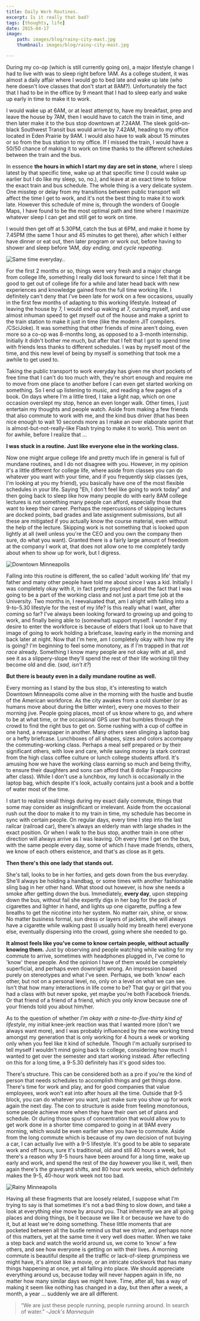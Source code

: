 ```yaml
---
title: Daily Work Routines.
excerpt: Is it really that bad?
tags: [thoughts, life]
date: 2015-04-17
image:
    path: images/blog/rainy-city-mast.jpg
    thumbnail: images/blog/rainy-city-mast.jpg

---
```


During my co-op (which is still currently going on), a major lifestyle change I had to live with was to sleep right before 1AM. As a college student, it was almost a daily affair where I would go to bed late and wake up late (who here doesn't love classes that don't start at 8AM?). Unfortunately the fact that I had to be in the office by 9 meant that I had to sleep early and wake up early in time to make it to work.

I would wake up at 6AM, or at least attempt to, have my breakfast, prep and leave the house by 7AM, then I would have to catch the train in time, and then later make it to the bus stop downtown at 7.24AM. The sleek gold-on-black Southwest Transit bus would arrive by 7.42AM, heading to my office located in Eden Prairie by 9AM. I would also have to walk about 15 minutes or so from the bus station to my office. If I missed the train, I would have a 50/50 chance of making it to work on time thanks to the different schedules between the train and the bus. 

In essence **the hours in which I start my day are set in stone**, where I sleep latest by that specific time, wake up at that specific time (I could wake up earlier but I do like my sleep, so, no.), and leave at an exact time to follow the exact train and bus schedule. The whole thing is a very delicate system. One misstep or delay from my transitions between public transport will affect the time I get to work, and it's not the best thing to make it to work late. However this schedule of mine is, through the wonders of Google Maps, I have found to be the most optimal path and time where I maximize whatever sleep I can get and still get to work on time.

I would then get off at 5.30PM, catch the bus at 6PM, and make it home by 7.45PM (the same 1 hour and 45 minutes to get there), after which I either have dinner or eat out, then later program or work out, before having to shower and sleep before 1AM, *day ending, and cycle repeating*.

![Same time everyday..](/images/blog/snowy-busstop.jpg)

For the first 2 months or so, things were very fresh and a major change from college life, something I really did look forward to since I felt that it be good to get out of college life for a while and later head back with new experiences and knowledge gained from the full time working life. I definitely can't deny that I've been late for work on a few occasions, usually in the first few months of adapting to this working lifestyle. Instead of leaving the house by 7, I would end up waking at 7, cursing myself, and use almost inhuman speed to get myself out of the house and make a sprint to the train station to make it just in time (like the modern JIT compilers. /CSciJoke). It was something that other friends of mine aren't doing, even more so a co-op was 8-months long, as opposed to a 3-month internship. Initially it didn't bother me much, but after that I felt that I got to spend time with friends less thanks to different schedules. I was by myself most of the time, and this new level of being by myself is something that took me a awhile to get used to. 

Taking the public transport to work everyday has given me short pockets of free time that I can't do too much with, they're short enough and require me to move from one place to another before I can even get started working on something. So I end up listening to music, and reading a few pages of a book. On days where I'm a little tired, I take a light nap, which on one occasion overslept my stop, hence an even longer walk. Other times, I just entertain my thoughts and people watch. Aside from making a few friends that also commute to work with me, and the kind bus driver (that has been nice enough to wait 10 seconds more as I make an over elaborate sprint that is almost-but-not-really-like Flash trying to make it to work). This went on for awhile, before I realize that ...

**I was stuck in a routine. Just like everyone else in the working class.**

Now one might argue college life and pretty much life in general is full of mundane routines, and I do not disagree with you. However, in my opinion it's a little different for college life, where aside from classes you can do whatever you want with your time, and if you frequently skip classes (yes, I'm looking at you my friend), you basically have one of the most flexible schedules in your life. Saying "Eh, I don't feel like going to work today" and then going back to sleep like how many people do with early 8AM college lectures is not something many people can afford, especially those that want to keep their career. Perhaps the repercussions of skipping lectures are docked points, bad grades and late assignment submissions, but all these are mitigated if you actually know the course material, even without the help of the lecture. Skipping work is not something that is looked upon lightly at all (well unless you're the CEO and you own the company then sure, do what you want).  Granted there is a fairly large amount of freedom at the company I work at, that does not allow one to me completely tardy about when to show up for work, but I digress. 

![Downtown Minneapolis](/images/blog/downtown-minn.jpg)

Falling into this routine is different, the so called 'adult working life' that my father and many other people have told me about since I was a kid. Initially I was completely okay with it, in fact pretty psyched about the fact that I was going to be a part of the working class and not just a part time job at the University. Two months in, I reevaluated that, am I alright with falling into a 9-to-5.30 lifestyle for the rest of my life? Is this really what I want, after coming so far? I've always been looking forward to growing up and going to work, and finally being able to (somewhat) support myself. I wonder if my desire to enter the workforce is because of elders that I look up to have that image of going to work holding a briefcase, leaving early in the morning and back later at night. Now that I'm here, am I completely okay with how my life is going? I'm beginning to feel some monotony, as if I'm trapped in that *rat race* already. Something I know many people are not okay with at all, and see it as a slippery-slope they'll spend the rest of their life working till they become old and die. (*sad, isn't it?*)

**But there is beauty even in a daily mundane routine as well.**

Every morning as I stand by the bus stop, it's interesting to watch Downtown Minneapolis come alive in the morning with the hustle and bustle of the American workforce. As the city awakes from a cold slumber (or as humans move about during the bitter winter), every one moves to their morning jive. People going places, most of us know where to go, and where to be at what time, or the occasional GPS user that bumbles through the crowd to find the right bus to get on. Some rushing with a cup of coffee in one hand, a newspaper in another. Many others seen slinging a laptop bag or a hefty briefcase. Lunchboxes of all shapes, sizes and colors accompany the commuting-working class. Perhaps a meal self prepared or by their significant others, with love and care, while saving money (a stark contrast from the high class coffee culture or lunch college students afford. It's amusing how we have the working class earning so much and being thrifty, to ensure their daughters and sons can afford that 8 dollar Frappuccino after class). While I don't use a lunchbox, my lunch is occasionally in the laptop bag, which despite it's look, actually contains just a book and a bottle of water most of the time.

I start to realize small things during my exact daily commute, things that some may consider as insignificant or irrelevant. Aside from the occasional rush out the door to make it to my train in time, my schedule has become in sync with certain people. On regular days, every time I step into the last railcar (railroad car), there's always an elderly man with large shades in the exact position. Or when I walk to the bus stop, another train in one other direction will always arrive as I was leaving. Oh every time I get on the bus, with the same people every day, some of which I have made friends, others, we know of each others existence, and that's as close as it gets. 

**Then there's this one lady that stands out.**

She's tall, looks to be in her forties, and gets down from the bus everyday. She'll always be holding a handbag, or some times with another fashionable sling bag in her other hand. What stood out however, is how she needs a smoke after getting down the bus. Immediately, **every day**, upon stepping down the bus, without fail she expertly digs in her bag for the pack of cigarettes and lighter in hand, and lights up one cigarette, puffing a few breaths to get the nicotine into her system. No matter rain, shine, or snow. No matter business formal, sun dress or layers of jackets, she will always have a cigarette while walking past (I usually hold my breath here) everyone else, eventually dispersing into the crowd, going where she needed to go. 

**It almost feels like you've come to know certain people, without actually knowing them.** Just by observing and people watching while waiting for my commute to arrive, sometimes with headphones plugged in, I've come to 'know' these people. And the opinion I have of them would be completely superficial, and perhaps even downright wrong. An impression based purely on stereotypes and what I've seen. Perhaps, we both 'know' each other, but not on a personal level, no, only on a level on what we can see. Isn't that how many interactions in life come to be? That guy or girl that you had a class with but never spoke, yet maybe you're both Facebook friends. Or that friend of a friend of a friend, which you only know because one of your friends told you about him/her. 

As to the question of whether *I'm okay with a nine-to-five-thirty kind of lifestyle*, my initial knee-jerk reaction was that I wanted more (don't we always want more), and I was probably influenced by the new working trend amongst my generation that is only working for 4 hours a week or working only when you feel like it kind of schedule. Though I'm actually surprised to tell myself I wouldn't mind going back to college, considering how much I wanted to get over the semester and start working instead. After reflecting on this for a long time, a 9-5.30 definitely has it's good sides too. 

There's structure. This can be considered both as a pro if you're the kind of person that needs schedules to accomplish things and get things done. There's time for work and play, and for good companies that value employees, work won't eat into after hours all the time. Outside that 9-5 block, you can do whatever you want, just make sure you show up for work again the next day. The con to structure is aside from feeling monotonous, some people achieve more when they have their own set of plans and schedule. Or during those spurs of concentration that would allow you to get work done in a shorter time compared to going in at 9AM every morning, which would be even earlier when you have to commute. Aside from the long commute which is because of my own decision of not buying a car, I can actually live with a 9-5 lifestyle. It's good to be able to separate work and off hours, sure it's traditional, old and still 40 hours a week, but there's a reason why 9-5 hours have been around for a long time, wake up early and work, and spend the rest of the day however you like it, well, then again there's the graveyard shifts, and 80 hour work weeks, which definitely makes the 9-5, 40-hour work week not too bad. 

![Rainy Minneapolis](/images/blog/rainy-city.jpg)

Having all these fragments that are loosely related, I suppose what I'm trying to say is that sometimes it's not a bad thing to slow down, and take a look at everything else move by around you. That inherently we are all going places and doing things, be it because we like it or because we have to do it, but at least we're doing something. These little moments that are pocketed between all the bustle remind us that we strive, and perhaps none of this matters, yet at the same time it very well does matter. When we take a step back and watch the world around us, we come to 'know' a few others, and see how everyone is getting on with their lives. A morning commute is beautiful despite all the traffic or lack-of-sleep grumpiness we might have, it's almost like a movie, or an intricate clockwork that has many things happening at once, yet all falling into place. We should appreciate everything around us, because today will never happen again in life, no matter how many similar days we might have. Time, after all, has a way of making it seem like nothing has changed in a day, but then after a week, a month, a year ... suddenly we are all different.  

> “We are just these people running, people running around. In search of water.” -*Jack's Mannequin*